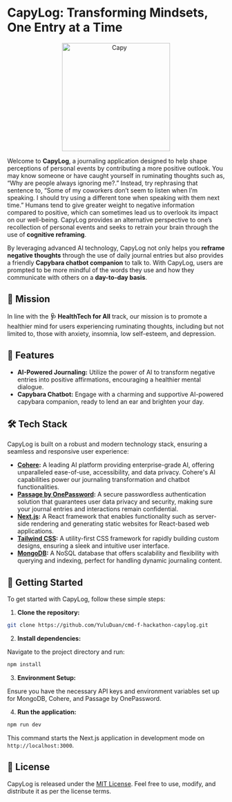# CapyLog: Transforming Mindsets, One Entry at a Time

<p align="center">
  <img src="https://github.com/YuluDuan/cmd-f-hackathon/blob/main/public/assets/capy.svg?raw=true" alt="Capy" width=250/>
</p>

Welcome to **CapyLog**, a journaling application designed to help shape perceptions of personal events by contributing a more positive outlook. You may know someone or have caught yourself in ruminating thoughts such as, “Why are people always ignoring me?.” Instead, try rephrasing that sentence to, “Some of my coworkers don’t seem to listen when I’m speaking. I should try using a different tone when speaking with them next time.” Humans tend to give greater weight to negative information compared to positive, which can sometimes lead us to overlook its impact on our well-being. CapyLog provides an alternative perspective to one’s recollection of personal events and seeks to retrain your brain through the use of **cognitive reframing**.



By leveraging advanced AI technology, CapyLog not only helps you **reframe negative thoughts** through the use of daily journal entries but also provides a friendly **Capybara chatbot companion** to talk to. With CapyLog, users are prompted to be more mindful of the words they use and how they communicate with others on a **day-to-day basis**.

## 🌟 Mission
In line with the **🩺 HealthTech for All** track, our mission is to promote a healthier mind for users experiencing ruminating thoughts, including but not limited to, those with anxiety, insomnia, low self-esteem, and depression.

## 🤖 Features
- **AI-Powered Journaling:** Utilize the power of AI to transform negative entries into positive affirmations, encouraging a healthier mental dialogue.
- **Capybara Chatbot:** Engage with a charming and supportive AI-powered capybara companion, ready to lend an ear and brighten your day.

## 🛠 Tech Stack
CapyLog is built on a robust and modern technology stack, ensuring a seamless and responsive user experience:

- **[Cohere](https://cohere.com/):** A leading AI platform providing enterprise-grade AI, offering unparalleled ease-of-use, accessibility, and data privacy. Cohere's AI capabilities power our journaling transformation and chatbot functionalities.
- **[Passage by OnePassword](https://passage.1password.com/):** A secure passwordless authentication solution that guarantees user data privacy and security, making sure your journal entries and interactions remain confidential.
- **[Next.js](https://nextjs.org/):** A React framework that enables functionality such as server-side rendering and generating static websites for React-based web applications.
- **[Tailwind CSS](https://tailwindcss.com/):** A utility-first CSS framework for rapidly building custom designs, ensuring a sleek and intuitive user interface.
- **[MongoDB](https://www.mongodb.com/):** A NoSQL database that offers scalability and flexibility with querying and indexing, perfect for handling dynamic journaling content.

## 🚀 Getting Started

To get started with CapyLog, follow these simple steps:

1. **Clone the repository:**

```bash
git clone https://github.com/YuluDuan/cmd-f-hackathon-capylog.git
```

2. **Install dependencies:**

Navigate to the project directory and run:

```bash
npm install
```

3. **Environment Setup:**

Ensure you have the necessary API keys and environment variables set up for MongoDB, Cohere, and Passage by OnePassword.

4. **Run the application:**

```bash
npm run dev
```

This command starts the Next.js application in development mode on `http://localhost:3000`.


## 📝 License

CapyLog is released under the [MIT License](LICENSE). Feel free to use, modify, and distribute it as per the license terms.
